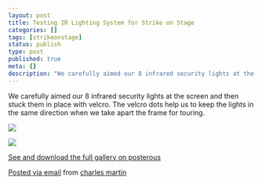 ```yaml
---
layout: post
title: Testing IR Lighting System for Strike on Stage
categories: []
tags: [strikeonstage]
status: publish
type: post
published: true
meta: {}
description: "We carefully aimed our 8 infrared security lights at the screen and then stuck them in place with velcro. The velcro dots help us to keep the lights in"
---
```


We carefully aimed our 8 infrared security lights at the screen and then stuck them in place with velcro. The velcro dots help us to keep the lights in the same direction when we take apart the frame for touring. 

![]({{site.baseurl}}/assets/posterous/charlesmartin/2010-05-InfraredLightingsystemforStrikeonStage.jpg)

![]({{site.baseurl}}/assets/posterous/charlesmartin/2010-05-LightingTestforStrikeonStage.jpg)

[See and download the full gallery on posterous](http://charlesmartin.posterous.com/testing-ir-lighting-system-for-strike-on-stag)

[Posted via email](http://posterous.com)  from 
[charles martin](http://charlesmartin.posterous.com/testing-ir-lighting-system-for-strike-on-stag)
